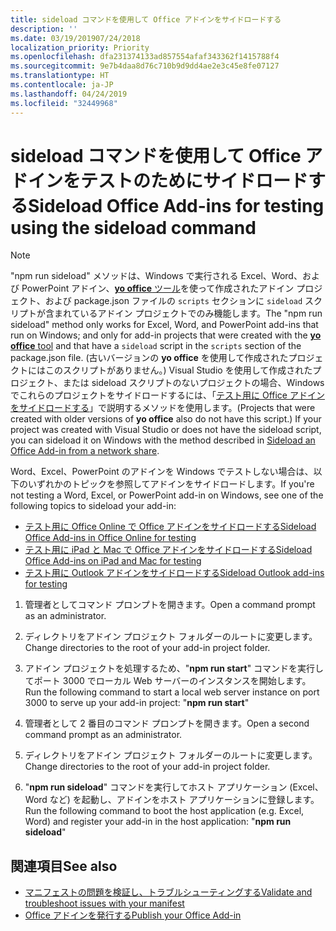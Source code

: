 ```yaml
---
title: sideload コマンドを使用して Office アドインをサイドロードする
description: ''
ms.date: 03/19/201907/24/2018
localization_priority: Priority
ms.openlocfilehash: dfa231374133ad857554afaf343362f1415788f4
ms.sourcegitcommit: 9e7b4daa8d76c710b9d9dd4ae2e3c45e8fe07127
ms.translationtype: HT
ms.contentlocale: ja-JP
ms.lasthandoff: 04/24/2019
ms.locfileid: "32449968"
---
```

# <a name="sideload-office-add-ins-for-testing-using-the-sideload-command"></a><span data-ttu-id="3382b-102">**sideload コマンド**を使用して Office アドインをテストのためにサイドロードする</span><span class="sxs-lookup"><span data-stu-id="3382b-102">Sideload Office Add-ins for testing using the **sideload command**</span></span>
 >[!NOTE]
><span data-ttu-id="3382b-103">"npm run sideload" メソッドは、Windows で実行される Excel、Word、および PowerPoint アドイン、[**yo office** ツール](https://github.com/OfficeDev/generator-office)を使って作成されたアドイン プロジェクト、および package.json ファイルの `scripts` セクションに `sideload` スクリプトが含まれているアドイン プロジェクトでのみ機能します。</span><span class="sxs-lookup"><span data-stu-id="3382b-103">The "npm run sideload" method only works for Excel, Word, and PowerPoint add-ins that run on Windows; and only for add-in projects that were created with the [**yo office** tool](https://github.com/OfficeDev/generator-office) and that have a `sideload` script in the `scripts` section of the package.json file.</span></span> <span data-ttu-id="3382b-104">(古いバージョンの **yo office** を使用して作成されたプロジェクトにはこのスクリプトがありません。) Visual Studio を使用して作成されたプロジェクト、または sideload スクリプトのないプロジェクトの場合、Windows でこれらのプロジェクトをサイドロードするには、「[テスト用に Office アドインをサイドロードする](create-a-network-shared-folder-catalog-for-task-pane-and-content-add-ins.md)」で説明するメソッドを使用します。</span><span class="sxs-lookup"><span data-stu-id="3382b-104">(Projects that were created with older versions of **yo office** also do not have this script.) If your project was created with Visual Studio or does not have the sideload script, you can sideload it on Windows with the method described in [Sideload an Office Add-in from a network share](create-a-network-shared-folder-catalog-for-task-pane-and-content-add-ins.md).</span></span>
>
> <span data-ttu-id="3382b-105">Word、Excel、PowerPoint のアドインを Windows でテストしない場合は、以下のいずれかのトピックを参照してアドインをサイドロードします。</span><span class="sxs-lookup"><span data-stu-id="3382b-105">If you're not testing a Word, Excel, or PowerPoint add-in on Windows, see one of the following topics to sideload your add-in:</span></span>
> 
> - [<span data-ttu-id="3382b-106">テスト用に Office Online で Office アドインをサイドロードする</span><span class="sxs-lookup"><span data-stu-id="3382b-106">Sideload Office Add-ins in Office Online for testing</span></span>](sideload-office-add-ins-for-testing.md)
> - [<span data-ttu-id="3382b-107">テスト用に iPad と Mac で Office アドインをサイドロードする</span><span class="sxs-lookup"><span data-stu-id="3382b-107">Sideload Office Add-ins on iPad and Mac for testing</span></span>](sideload-an-office-add-in-on-ipad-and-mac.md)
> - [<span data-ttu-id="3382b-108">テスト用に Outlook アドインをサイドロードする</span><span class="sxs-lookup"><span data-stu-id="3382b-108">Sideload Outlook add-ins for testing</span></span>](/outlook/add-ins/sideload-outlook-add-ins-for-testing)

1. <span data-ttu-id="3382b-109">管理者としてコマンド プロンプトを開きます。</span><span class="sxs-lookup"><span data-stu-id="3382b-109">Open a command prompt as an administrator.</span></span>

2. <span data-ttu-id="3382b-110">ディレクトリをアドイン プロジェクト フォルダーのルートに変更します。</span><span class="sxs-lookup"><span data-stu-id="3382b-110">Change directories to the root of your add-in project folder.</span></span>

3. <span data-ttu-id="3382b-111">アドイン プロジェクトを処理するため、"**npm run start**" コマンドを実行してポート 3000 でローカル Web サーバーのインスタンスを開始します。</span><span class="sxs-lookup"><span data-stu-id="3382b-111">Run the following command to start a local web server instance on port 3000 to serve up your add-in project: "**npm run start**"</span></span>

4. <span data-ttu-id="3382b-112">管理者として 2 番目のコマンド プロンプトを開きます。</span><span class="sxs-lookup"><span data-stu-id="3382b-112">Open a second command prompt as an administrator.</span></span>

5. <span data-ttu-id="3382b-113">ディレクトリをアドイン プロジェクト フォルダーのルートに変更します。</span><span class="sxs-lookup"><span data-stu-id="3382b-113">Change directories to the root of your add-in project folder.</span></span>

6. <span data-ttu-id="3382b-114">"**npm run sideload**" コマンドを実行してホスト アプリケーション (Excel、Word など) を起動し、アドインをホスト アプリケーションに登録します。</span><span class="sxs-lookup"><span data-stu-id="3382b-114">Run the following command to boot the host application (e.g. Excel, Word) and register your add-in in the host application: "**npm run sideload**"</span></span>

## <a name="see-also"></a><span data-ttu-id="3382b-115">関連項目</span><span class="sxs-lookup"><span data-stu-id="3382b-115">See also</span></span>

- [<span data-ttu-id="3382b-116">マニフェストの問題を検証し、トラブルシューティングする</span><span class="sxs-lookup"><span data-stu-id="3382b-116">Validate and troubleshoot issues with your manifest</span></span>](troubleshoot-manifest.md)
- [<span data-ttu-id="3382b-117">Office アドインを発行する</span><span class="sxs-lookup"><span data-stu-id="3382b-117">Publish your Office Add-in</span></span>](../publish/publish.md)
